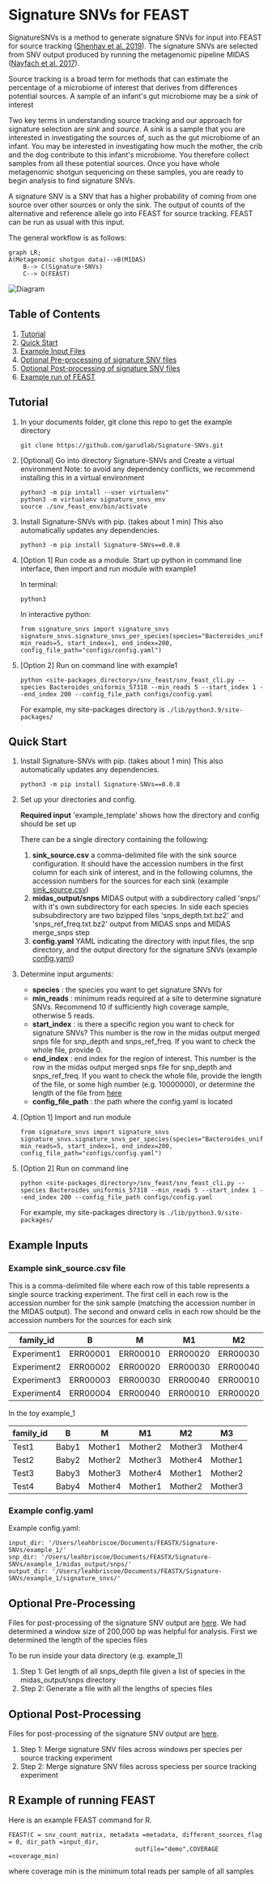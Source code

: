 # Signature SNVs for FEAST

SignatureSNVs is a method to generate signature SNVs for input into FEAST for source tracking ([Shenhav et al. 2019](https://github.com/cozygene/FEAST)). The signature SNVs are selected from SNV output produced by running the metagenomic pipeline MIDAS ([Nayfach et al. 2017](https://github.com/snayfach/MIDAS)).

Source tracking is a broad term for methods that can estimate the percentage of a microbiome of interest that derives from differences potential sources. A sample of an infant's gut microbiome may be a _sink_ of interest 

Two key terms in understanding source tracking and our approach for signature selection are _sink_ and _source_. A _sink_ is a sample that you are interested in investigating the sources of, such as the gut microbiome of an infant. You may be interested in investigating how much the mother, the crib and the dog contribute to this infant's microbiome. You therefore collect samples from all these potential sources. Once you have whole metagenomic shotgun sequencing on these samples, you are ready to begin analysis to find signature SNVs. 

A signature SNV is a SNV that has a higher probability of coming from one source over other sources or only the sink. The output of counts of the alternative and reference allele go into FEAST for source tracking. FEAST can be run as usual with this input. 

The general workflow is as follows:

```mermaid
graph LR;
A(Metagenomic shotgun data)-->B(MIDAS)
    B--> C(Signature-SNVs)
    C--> D(FEAST)
```




![Diagram](./misc/Official_Abstract.png)


## Table of Contents

1. [Tutorial](#tutorial)
1. [Quick Start](#quickstart)
1. [Example Input Files](#exampleinput)
1. [Optional Pre-processing of signature SNV files](#preprocessing)
1. [Optional Post-processing of signature SNV files](#postprocessing)
1. [Example run of FEAST](#feast)


## <a name="tutorial"> Tutorial </a>

1. In your documents folder, git clone this repo to get the example directory

    ```
    git clone https://github.com/garudlab/Signature-SNVs.git
    ```
1. [Optional] Go into directory Signature-SNVs and Create a virtual environment
    Note: to avoid any dependency conflicts, we recommend installing this in a virtual environment
    ```
    python3 -m pip install --user virtualenv"
    python3 -m virtualenv signature_snvs_env
    source ./snv_feast_env/bin/activate
    ```

2. Install Signature-SNVs with pip. (takes about 1 min)
    This also automatically updates any dependencies. 

    ```
    python3 -m pip install Signature-SNVs==0.0.8
    ```

2. [Option 1] Run code as a module. Start up python in command line interface, then import and run module with example1

    In terminal:
    ```
    python3
    ```

    In interactive python:
    ```
    from signature_snvs import signature_snvs
    signature_snvs.signature_snvs_per_species(species="Bacteroides_uniformis_57318", min_reads=5, start_index=1, end_index=200, config_file_path="configs/config.yaml")
    ```

4. [Option 2] Run on command line with example1

    ```
    python <site-packages_directory>/snv_feast/snv_feast_cli.py --species Bacteroides_uniformis_57318 --min_reads 5 --start_index 1 --end_index 200 --config_file_path configs/config.yaml
    ```

    For example, my site-packages directory is `./lib/python3.9/site-packages/`





## <a name="quickstart"> Quick Start </a>

1. Install Signature-SNVs with pip. (takes about 1 min)
    This also automatically updates any dependencies. 

    ```
    python3 -m pip install Signature-SNVs==0.0.8
    ```

2. Set up your directories and config.

    **Required input**
    'example_template' shows how the directory and config should be set up

    There can be a single directory containing the following:

    1. **sink_source.csv**  a comma-delimited file with the sink source configuration. It should have the accession numbers  in the first column for each sink of interest, and in the following columns, the accession numbers for the sources for each sink (example [sink_source.csv](#sinksource))
    2. **midas_output/snps** MIDAS output with a subdirectory called 'snps/' with it's own subdirectory for each species. In side each species subsubdirectory are two bzipped files 'snps_depth.txt.bz2' and 'snps_ref_freq.txt.bz2' output from MIDAS snps and MIDAS merge_snps step
    3. **config.yaml** YAML indicating the directory with input files, the snp directory, and the output directory for the signature SNVs (example [config.yaml](#config))

3. Determine input arguments:
    * **species** : the species you want to get signature SNVs for
    * **min_reads** : minimum reads required at a site to determine signature SNVs. Recommend 10 if sufficiently high coverage sample, otherwise 5 reads.
    * **start_index** : is there a specific region you want to check for signature SNVs? This number is the row in the midas output merged snps file for snp_depth and snps_ref_freq. If you want to check the whole file, provide 0.
    * **end_index** :  end index for the region of interest. This number is the row in the midas output merged snps file for snp_depth and snps_ref_freq. If you want to check the whole file, provide the length of the file, or some high number (e.g. 10000000), or determine the length of the file from [here](#preprocessing)
    * **config_file_path** : the path where the config.yaml is located

3. [Option 1] Import and run module

    ```
    from signature_snvs import signature_snvs 
    signature_snvs.signature_snvs_per_species(species="Bacteroides_uniformis_57318", min_reads=5, start_index=1, end_index=200, config_file_path="configs/config.yaml")
    ```

4. [Option 2] Run on command line

    ```
    python <site-packages_directory>/snv_feast/snv_feast_cli.py --species Bacteroides_uniformis_57318 --min_reads 5 --start_index 1 --end_index 200 --config_file_path configs/config.yaml
    ```

    For example, my site-packages directory is `./lib/python3.9/site-packages/`



## <a name="exampleinput"> Example Inputs </a>

### <a name="sinksource"> Example sink_source.csv file </a>
This is a comma-delimited file where each row of this table represents a single source tracking experiment. The first cell in each row is the accession number for the sink sample (matching the accession number in the MIDAS output). The second and onward cells in each row should be the accession numbers for the sources for each sink


| family_id	| B	| M	| M1 | M2 | M3|
|-----------|---|---|---|---|---|
|Experiment1	|ERR00001	|ERR00010	|ERR00020	|ERR00030	|ERR00040|
|Experiment2	|ERR00002	|ERR00020	|ERR00030	|ERR00040	|ERR00010|
|Experiment3	|ERR00003	|ERR00030	|ERR00040		|ERR00010	|ERR00020|
|Experiment4	|ERR00004	|ERR00040		|ERR00010	|ERR00020	|ERR00030|

In the toy example_1


| family_id	| B	| M	| M1 | M2 | M3|
|-----------|---|---|---|---|---|
|Test1	|Baby1	|Mother1	|Mother2	|Mother3	|Mother4|
|Test2	|Baby2	|Mother2	|Mother3	|Mother4	|Mother1|
|Test3	|Baby3	|Mother3	|Mother4	|Mother1	|Mother2|
|Test4	|Baby4	|Mother4	|Mother1	|Mother2	|Mother3|


### <a name="config"> Example config.yaml </a>

Example config.yaml:

```
input_dir: '/Users/leahbriscoe/Documents/FEASTX/Signature-SNVs/example_1/'
snp_dir: '/Users/leahbriscoe/Documents/FEASTX/Signature-SNVs/example_1/midas_output/snps/'
output_dir: '/Users/leahbriscoe/Documents/FEASTX/Signature-SNVs/example_1/signature_snvs/'
```
## <a name="preprocessing"> Optional Pre-Processing </a>
Files for post-processing of the signature SNV output are [here](https://github.com/garudlab/Signature-SNVs/tree/main/preprocessing).
We had determined a window size of 200,000 bp was helpful for analysis. First we determined the length of the species files

To be run inside your data directory (e.g. example_1)
1. Step 1: Get length of all snps_depth file given a list of species in the midas_output/snps directory
2. Step 2: Generate a file with all the lengths of species files


## <a name="postprocessing"> Optional Post-Processing </a>

Files for post-processing of the signature SNV output are [here](https://github.com/garudlab/Signature-SNVs/tree/main/postprocessing).

1. Step 1: Merge signature SNV files across windows per species per source tracking experiment
2. Step 2: Merge signature SNV files across speciess per source tracking experiment


## <a name="feast"> R Example of running FEAST  </a>

Here is an example FEAST command for R.
```
FEAST(C = snv_count_matrix, metadata =metadata, different_sources_flag = 0, dir_path =input_dir,
                                   outfile="demo",COVERAGE =coverage_min)
```
where coverage min is the minimum total reads per sample of all samples







